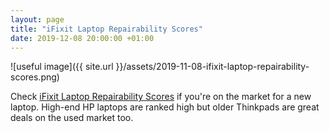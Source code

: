 ```yaml
---
layout: page
title: "iFixit Laptop Repairability Scores"
date: 2019-12-08 20:00:00 +01:00
---
```


![useful image]({{ site.url }}/assets/2019-11-08-ifixit-laptop-repairability-scores.png)

Check [iFixit Laptop Repairability Scores](https://www.ifixit.com/laptop-repairability?sort=score) if you're on the market for a new laptop. High-end HP laptops are ranked high but older Thinkpads are great deals on the used market too. 
